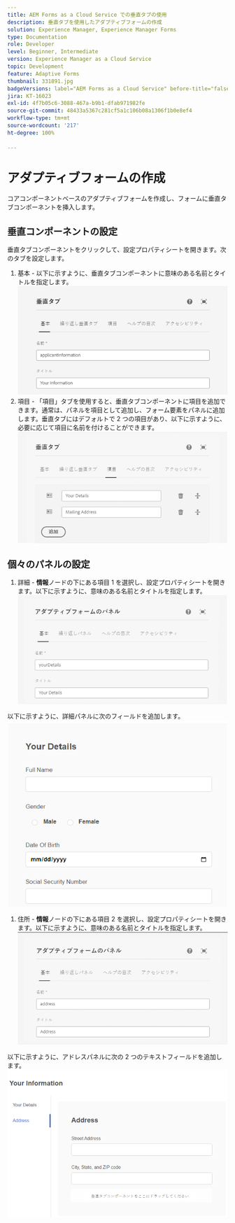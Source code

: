 ```yaml
---
title: AEM Forms as a Cloud Service での垂直タブの使用
description: 垂直タブを使用したアダプティブフォームの作成
solution: Experience Manager, Experience Manager Forms
type: Documentation
role: Developer
level: Beginner, Intermediate
version: Experience Manager as a Cloud Service
topic: Development
feature: Adaptive Forms
thumbnail: 331891.jpg
badgeVersions: label="AEM Forms as a Cloud Service" before-title="false"
jira: KT-16023
exl-id: 4f7b05c6-3088-467a-b9b1-dfab971982fe
source-git-commit: 48433a5367c281cf5a1c106b08a1306f1b0e8ef4
workflow-type: tm+mt
source-wordcount: '217'
ht-degree: 100%

---
```


# アダプティブフォームの作成

コアコンポーネントベースのアダプティブフォームを作成し、フォームに垂直タブコンポーネントを挿入します。

## 垂直コンポーネントの設定

垂直タブコンポーネントをクリックして、設定プロパティシートを開きます。次のタブを設定します。

1. 基本 - 以下に示すように、垂直タブコンポーネントに意味のある名前とタイトルを指定します。
   ![vertical-tabs-1](assets/vertical-tabs-1.png)
1. 項目 - 「項目」タブを使用すると、垂直タブコンポーネントに項目を追加できます。通常は、パネルを項目として追加し、フォーム要素をパネルに追加します。垂直タブにはデフォルトで 2 つの項目があり、以下に示すように、必要に応じて項目に名前を付けることができます。
   ![vertical-tabs-2](assets/vertical-tabs-2.png)

## 個々のパネルの設定

1. 詳細 - **情報**ノードの下にある項目 1 を選択し、設定プロパティシートを開きます。以下に示すように、意味のある名前とタイトルを指定します。
   ![vertical-tabs-3](assets/vertical-tabs-3.png)

以下に示すように、詳細パネルに次のフィールドを追加します。
![vertical-tabs-4](assets/vertical-tabs-4.png)

1. 住所 - **情報**ノードの下にある項目 2 を選択し、設定プロパティシートを開きます。以下に示すように、意味のある名前とタイトルを指定します。
   ![vertical-tabs-6](assets/vertical-tabs-6.png)

以下に示すように、アドレスパネルに次の 2 つのテキストフィールドを追加します。
![vertical-tabs-5](assets/vertical-tabs-5.png)
